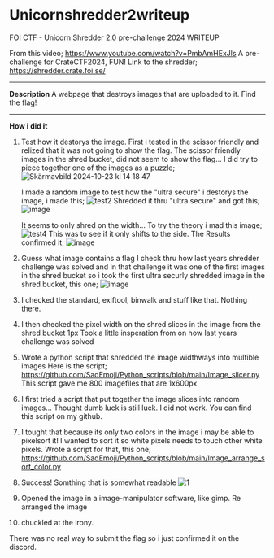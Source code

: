 # Unicornshredder2writeup
FOI CTF - Unicorn Shredder 2.0 pre-challenge 2024 WRITEUP


From this video; https://www.youtube.com/watch?v=PmbAmHExJls
A pre-challenge for CrateCTF2024, FUN!
Link to the shredder; https://shredder.crate.foi.se/

<hr>

**Description**
A webpage that destroys images that are uploaded to it.
Find the flag!

<hr>

**How i did it**

1. Test how it destorys the image.
    First i tested in the scissor friendly and relized that it was not going to show the flag.
     The scissor friendly images in the shred bucket, did not seem to show the flag...
     I did try to piece together one of the images as a puzzle;
   ![Skärmavbild 2024-10-23 kl  14 18 47](https://github.com/user-attachments/assets/51ead3cb-f2cc-4d47-bdb4-f9e96c84caf4)
 
   I made a random image to test how the "ultra secure" i destorys the image, i made this;
   ![test2](https://github.com/user-attachments/assets/7261718c-2834-4fb3-a23a-ce7ef63815a8)
   Shredded it thru "ultra secure" and got this;
   ![image](https://github.com/user-attachments/assets/0b18aa50-e210-4bd0-86a6-a6c0925e8067)

   It seems to only shred on the width...
   To try the theory i mad this image;
   ![test4](https://github.com/user-attachments/assets/ed05ef42-cd43-41d0-85a8-8ab85e8d98a7)
    This was to see if it only shifts to the side. The Results confirmed it;
   ![image](https://github.com/user-attachments/assets/75d66f2c-9580-4b36-9dbf-8017cea45215)

2. Guess what image contains a flag 
    I check thru how last years shredder challenge was solved and in that challenge it was one of the first images in the shred bucket
   so i took the first ultra securly shredded image in the shred bucket, this one;
   ![image](https://github.com/user-attachments/assets/56d898fe-6990-49cb-8dd2-a5ed50d95139)

3. I checked the standard, exiftool, binwalk and stuff like that. Nothing there.
4. I then checked the pixel width on the shred slices in the image from the shred bucket 1px
     Took a little insperation from on how last years challenge was solved

5. Wrote a python script that shredded the image widthways into multible images
    Here is the script; https://github.com/SadEmoji/Python_scripts/blob/main/Image_slicer.py
    This script gave me 800 imagefiles that are 1x600px
   
6. I first tried a script that put together the image slices into random images...
   Thought dumb luck is still luck.
   I did not work. You can find this script on my github.

7. I tought that because its only two colors in the image i may be able to pixelsort it!
   I wanted to sort it so white pixels needs to touch other white pixels.
   Wrote a script for that, this one; https://github.com/SadEmoji/Python_scripts/blob/main/Image_arrange_sort_color.py

8. Success!
   Somthing that is somewhat readable
  ![1](https://github.com/user-attachments/assets/efcc8c5e-75cb-491f-8d91-485d7b8db7fa)

9. Opened the image in a image-manipulator software, like gimp.
    Re arranged the image

10. chuckled at the irony.

There was no real way to submit the flag so i just confirmed it on the discord.
  

    


